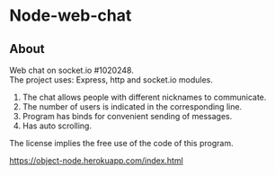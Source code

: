# Node-web-chat

## About
Web chat on socket.io #1020248.<br>
The project uses: Express, http and socket.io modules.<br>
1. The chat allows people with different nicknames to communicate.
2. The number of users is indicated in the corresponding line.
3. Program has binds for convenient sending of messages.
4. Has auto scrolling.<br>

The license implies the free use of the code of this program.

https://object-node.herokuapp.com/index.html
